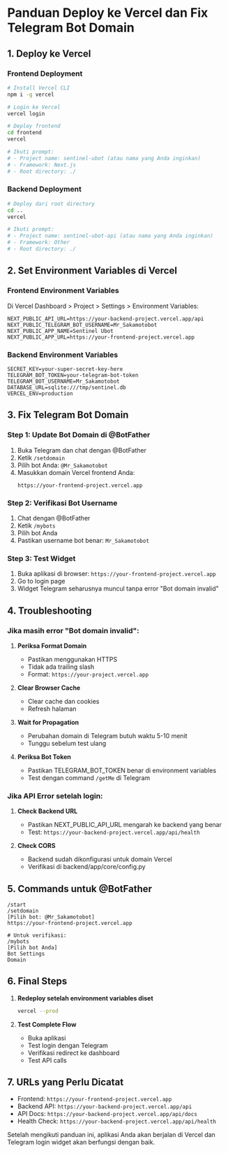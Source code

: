 # Panduan Deploy ke Vercel dan Fix Telegram Bot Domain

## 1. Deploy ke Vercel

### Frontend Deployment
```bash
# Install Vercel CLI
npm i -g vercel

# Login ke Vercel
vercel login

# Deploy frontend
cd frontend
vercel

# Ikuti prompt:
# - Project name: sentinel-ubot (atau nama yang Anda inginkan)
# - Framework: Next.js
# - Root directory: ./
```

### Backend Deployment
```bash
# Deploy dari root directory
cd ..
vercel

# Ikuti prompt:
# - Project name: sentinel-ubot-api (atau nama yang Anda inginkan)
# - Framework: Other
# - Root directory: ./
```

## 2. Set Environment Variables di Vercel

### Frontend Environment Variables
Di Vercel Dashboard > Project > Settings > Environment Variables:

```
NEXT_PUBLIC_API_URL=https://your-backend-project.vercel.app/api
NEXT_PUBLIC_TELEGRAM_BOT_USERNAME=Mr_Sakamotobot
NEXT_PUBLIC_APP_NAME=Sentinel Ubot
NEXT_PUBLIC_APP_URL=https://your-frontend-project.vercel.app
```

### Backend Environment Variables
```
SECRET_KEY=your-super-secret-key-here
TELEGRAM_BOT_TOKEN=your-telegram-bot-token
TELEGRAM_BOT_USERNAME=Mr_Sakamotobot
DATABASE_URL=sqlite:///tmp/sentinel.db
VERCEL_ENV=production
```

## 3. Fix Telegram Bot Domain

### Step 1: Update Bot Domain di @BotFather
1. Buka Telegram dan chat dengan @BotFather
2. Ketik `/setdomain`
3. Pilih bot Anda: `@Mr_Sakamotobot`
4. Masukkan domain Vercel frontend Anda:
   ```
   https://your-frontend-project.vercel.app
   ```

### Step 2: Verifikasi Bot Username
1. Chat dengan @BotFather
2. Ketik `/mybots`
3. Pilih bot Anda
4. Pastikan username bot benar: `Mr_Sakamotobot`

### Step 3: Test Widget
1. Buka aplikasi di browser: `https://your-frontend-project.vercel.app`
2. Go to login page
3. Widget Telegram seharusnya muncul tanpa error "Bot domain invalid"

## 4. Troubleshooting

### Jika masih error "Bot domain invalid":

1. **Periksa Format Domain**
   - Pastikan menggunakan HTTPS
   - Tidak ada trailing slash
   - Format: `https://your-project.vercel.app`

2. **Clear Browser Cache**
   - Clear cache dan cookies
   - Refresh halaman

3. **Wait for Propagation**
   - Perubahan domain di Telegram butuh waktu 5-10 menit
   - Tunggu sebelum test ulang

4. **Periksa Bot Token**
   - Pastikan TELEGRAM_BOT_TOKEN benar di environment variables
   - Test dengan command `/getMe` di Telegram

### Jika API Error setelah login:

1. **Check Backend URL**
   - Pastikan NEXT_PUBLIC_API_URL mengarah ke backend yang benar
   - Test: `https://your-backend-project.vercel.app/api/health`

2. **Check CORS**
   - Backend sudah dikonfigurasi untuk domain Vercel
   - Verifikasi di backend/app/core/config.py

## 5. Commands untuk @BotFather

```
/start
/setdomain
[Pilih bot: @Mr_Sakamotobot]
https://your-frontend-project.vercel.app

# Untuk verifikasi:
/mybots
[Pilih bot Anda]
Bot Settings
Domain
```

## 6. Final Steps

1. **Redeploy setelah environment variables diset**
   ```bash
   vercel --prod
   ```

2. **Test Complete Flow**
   - Buka aplikasi
   - Test login dengan Telegram
   - Verifikasi redirect ke dashboard
   - Test API calls

## 7. URLs yang Perlu Dicatat

- Frontend: `https://your-frontend-project.vercel.app`
- Backend API: `https://your-backend-project.vercel.app/api`
- API Docs: `https://your-backend-project.vercel.app/api/docs`
- Health Check: `https://your-backend-project.vercel.app/api/health`

Setelah mengikuti panduan ini, aplikasi Anda akan berjalan di Vercel dan Telegram login widget akan berfungsi dengan baik.
